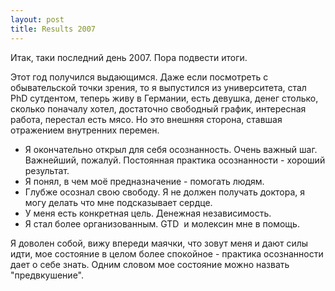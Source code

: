 ```yaml
--- 
layout: post
title: Results 2007
---
```

Итак, таки последний день 2007. Пора подвести итоги.

Этот год получился выдающимся. Даже если посмотреть с обывательской точки зрения, то я выпустился из университета, стал PhD сутдентом, теперь живу в Германии, есть девушка, денег столько, сколько поначалу хотел, достаточно свободный график, интересная работа, перестал есть мясо. Но это внешняя сторона, ставшая отражением внутренних перемен.
<ul>
	<li>Я окончательно открыл для себя осознанность. Очень важный шаг. Важнейший, пожалуй. Постоянная практика осознанности - хороший результат.</li>
	<li>Я понял, в чем моё предназначение - помогать людям.</li>
	<li>Глубже осознал свою свободу. Я не должен получать доктора, я могу делать что мне подсказывает сердце.</li>
	<li>У меня есть конкретная цель. Денежная независимость.</li>
	<li>Я стал более организованным. GTD  и молексин мне в помощь.</li>
</ul>
Я доволен собой, вижу впереди маячки, что зовут меня и дают силы идти, мое состояние в целом более спокойное - практика осознанности дает о себе знать. Одним словом мое состояние можно назвать "предвкушение".
